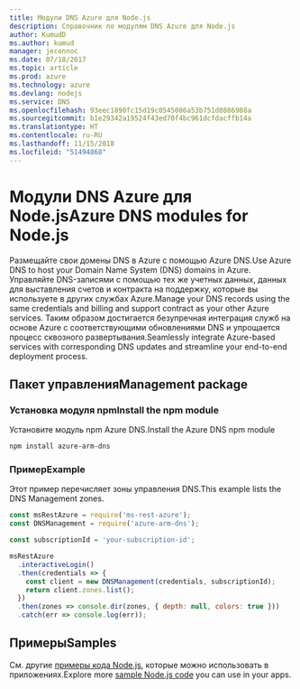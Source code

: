 ```yaml
---
title: Модули DNS Azure для Node.js
description: Справочник по модулям DNS Azure для Node.js
author: KumudD
ms.author: kumud
manager: jeconnoc
ms.date: 07/18/2017
ms.topic: article
ms.prod: azure
ms.technology: azure
ms.devlang: nodejs
ms.service: DNS
ms.openlocfilehash: 93eec1890fc15d19c0545086a53b751d0886988a
ms.sourcegitcommit: b1e29342a19524f43ed70f4bc961dcfdacffb14a
ms.translationtype: HT
ms.contentlocale: ru-RU
ms.lasthandoff: 11/15/2018
ms.locfileid: "51494868"
---
```

# <a name="azure-dns-modules-for-nodejs"></a><span data-ttu-id="60c10-103">Модули DNS Azure для Node.js</span><span class="sxs-lookup"><span data-stu-id="60c10-103">Azure DNS modules for Node.js</span></span>

<span data-ttu-id="60c10-104">Размещайте свои домены DNS в Azure с помощью Azure DNS.</span><span class="sxs-lookup"><span data-stu-id="60c10-104">Use Azure DNS to host your Domain Name System (DNS) domains in Azure.</span></span> <span data-ttu-id="60c10-105">Управляйте DNS-записями с помощью тех же учетных данных, данных для выставления счетов и контракта на поддержку, которые вы используете в других службах Azure.</span><span class="sxs-lookup"><span data-stu-id="60c10-105">Manage your DNS records using the same credentials and billing and support contract as your other Azure services.</span></span> <span data-ttu-id="60c10-106">Таким образом достигается безупречная интеграция служб на основе Azure с соответствующими обновлениями DNS и упрощается процесс сквозного развертывания.</span><span class="sxs-lookup"><span data-stu-id="60c10-106">Seamlessly integrate Azure-based services with corresponding DNS updates and streamline your end-to-end deployment process.</span></span>

## <a name="management-package"></a><span data-ttu-id="60c10-107">Пакет управления</span><span class="sxs-lookup"><span data-stu-id="60c10-107">Management package</span></span>

### <a name="install-the-npm-module"></a><span data-ttu-id="60c10-108">Установка модуля npm</span><span class="sxs-lookup"><span data-stu-id="60c10-108">Install the npm module</span></span>

<span data-ttu-id="60c10-109">Установите модуль npm Azure DNS.</span><span class="sxs-lookup"><span data-stu-id="60c10-109">Install the Azure DNS npm module</span></span>

```bash
npm install azure-arm-dns
```

### <a name="example"></a><span data-ttu-id="60c10-110">Пример</span><span class="sxs-lookup"><span data-stu-id="60c10-110">Example</span></span>

<span data-ttu-id="60c10-111">Этот пример перечисляет зоны управления DNS.</span><span class="sxs-lookup"><span data-stu-id="60c10-111">This example lists the DNS Management zones.</span></span>

```javascript
const msRestAzure = require('ms-rest-azure');
const DNSManagement = require('azure-arm-dns');

const subscriptionId = 'your-subscription-id';

msRestAzure
  .interactiveLogin()
  .then(credentials => {
    const client = new DNSManagement(credentials, subscriptionId);
    return client.zones.list();
  })
  .then(zones => console.dir(zones, { depth: null, colors: true }))
  .catch(err => console.log(err));
```

## <a name="samples"></a><span data-ttu-id="60c10-112">Примеры</span><span class="sxs-lookup"><span data-stu-id="60c10-112">Samples</span></span>

<span data-ttu-id="60c10-113">См. другие [примеры кода Node.js](https://azure.microsoft.com/resources/samples/?platform=nodejs), которые можно использовать в приложениях.</span><span class="sxs-lookup"><span data-stu-id="60c10-113">Explore more [sample Node.js code](https://azure.microsoft.com/resources/samples/?platform=nodejs) you can use in your apps.</span></span>
